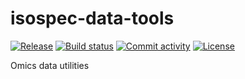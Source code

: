 # isospec-data-tools

[![Release](https://img.shields.io/github/v/release/isospec/isospec-data-tools)](https://img.shields.io/github/v/release/isospec/isospec-data-tools)
[![Build status](https://img.shields.io/github/actions/workflow/status/isospec/isospec-data-tools/main.yml?branch=main)](https://github.com/isospec/isospec-data-tools/actions/workflows/main.yml?query=branch%3Amain)
[![Commit activity](https://img.shields.io/github/commit-activity/m/isospec/isospec-data-tools)](https://img.shields.io/github/commit-activity/m/isospec/isospec-data-tools)
[![License](https://img.shields.io/github/license/isospec/isospec-data-tools)](https://img.shields.io/github/license/isospec/isospec-data-tools)

Omics data utilities
